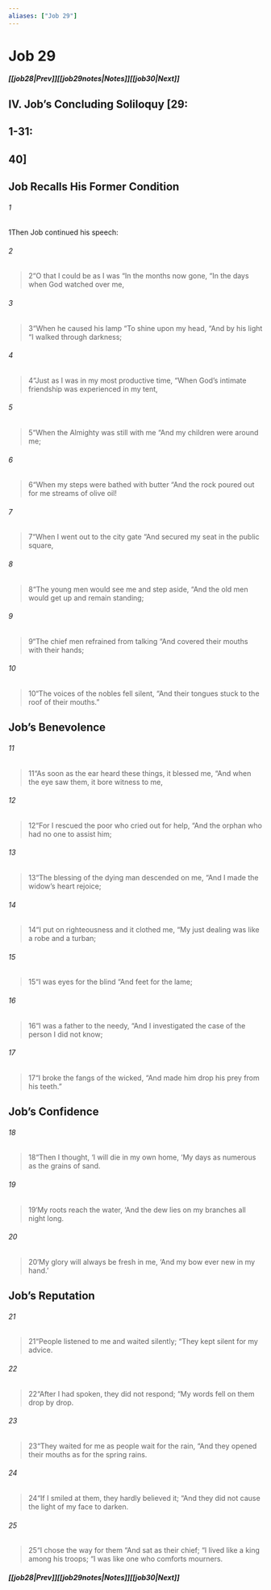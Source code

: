 ```yaml
---
aliases: ["Job 29"]
---
```

# Job 29
##### <span class=arrow-left></span>[[job28|Prev]]<span class=navigation-separator></span>[[job29notes|Notes]]<span class=navigation-separator></span>[[job30|Next]]<span class=arrow-right></span>
## IV. Job’s Concluding Soliloquy [29:
## 1-31:
## 40]
## Job Recalls His Former Condition
###### 1
<span class=verse-first>1</span>Then Job continued his speech:
<div class=paragraph-break></div>

###### 2
><span class=verse-body-poetry>2</span><span class=poetry-quote-double>“</span>O that I could be as I was
><span class=poetry-quote-double>“</span>In the months now gone,
><span class=poetry-quote-double>“</span>In the days when God watched over me,
###### 3
><span class=verse-body-poetry>3</span><span class=poetry-quote-double>“</span>When he caused his lamp
><span class=poetry-quote-double>“</span>To shine upon my head,
><span class=poetry-quote-double>“</span>And by his light
><span class=poetry-quote-double>“</span>I walked through darkness;
###### 4
><span class=verse-body-poetry>4</span><span class=poetry-quote-double>“</span>Just as I was in my most productive time,
><span class=poetry-quote-double>“</span>When God’s intimate friendship was experienced in my tent,
###### 5
><span class=verse-body-poetry>5</span><span class=poetry-quote-double>“</span>When the Almighty was still with me
><span class=poetry-quote-double>“</span>And my children were around me;
###### 6
><span class=verse-body-poetry>6</span><span class=poetry-quote-double>“</span>When my steps were bathed with butter
><span class=poetry-quote-double>“</span>And the rock poured out for me streams of olive oil!
###### 7
><span class=verse-body-poetry>7</span><span class=poetry-quote-double>“</span>When I went out to the city gate
><span class=poetry-quote-double>“</span>And secured my seat in the public square,
###### 8
><span class=verse-body-poetry>8</span><span class=poetry-quote-double>“</span>The young men would see me and step aside,
><span class=poetry-quote-double>“</span>And the old men would get up and remain standing;
###### 9
><span class=verse-body-poetry>9</span><span class=poetry-quote-double>“</span>The chief men refrained from talking
><span class=poetry-quote-double>“</span>And covered their mouths with their hands;
###### 10
><span class=verse-body-poetry>10</span><span class=poetry-quote-double>“</span>The voices of the nobles fell silent,
><span class=poetry-quote-double>“</span>And their tongues stuck to the roof of their mouths.”
## Job’s Benevolence
###### 11
><span class=verse-body-poetry>11</span><span class=poetry-quote-double>“</span>As soon as the ear heard these things, it blessed me,
><span class=poetry-quote-double>“</span>And when the eye saw them, it bore witness to me,
###### 12
><span class=verse-body-poetry>12</span><span class=poetry-quote-double>“</span>For I rescued the poor who cried out for help,
><span class=poetry-quote-double>“</span>And the orphan who had no one to assist him;
###### 13
><span class=verse-body-poetry>13</span><span class=poetry-quote-double>“</span>The blessing of the dying man descended on me,
><span class=poetry-quote-double>“</span>And I made the widow’s heart rejoice;
###### 14
><span class=verse-body-poetry>14</span><span class=poetry-quote-double>“</span>I put on righteousness and it clothed me,
><span class=poetry-quote-double>“</span>My just dealing was like a robe and a turban;
###### 15
><span class=verse-body-poetry>15</span><span class=poetry-quote-double>“</span>I was eyes for the blind
><span class=poetry-quote-double>“</span>And feet for the lame;
###### 16
><span class=verse-body-poetry>16</span><span class=poetry-quote-double>“</span>I was a father to the needy,
><span class=poetry-quote-double>“</span>And I investigated the case of the person I did not know;
###### 17
><span class=verse-body-poetry>17</span><span class=poetry-quote-double>“</span>I broke the fangs of the wicked,
><span class=poetry-quote-double>“</span>And made him drop his prey from his teeth.”
## Job’s Confidence
###### 18
><span class=verse-body-poetry>18</span><span class=poetry-quote-double>“</span>Then I thought, ‘I will die in my own home,
><span class=poetry-quote-single>‘</span>My days as numerous as the grains of sand.
###### 19
><span class=verse-body-poetry>19</span><span class=poetry-quote-single>‘</span>My roots reach the water,
><span class=poetry-quote-single>‘</span>And the dew lies on my branches all night long.
###### 20
><span class=verse-body-poetry>20</span><span class=poetry-quote-single>‘</span>My glory will always be fresh in me,
><span class=poetry-quote-single>‘</span>And my bow ever new in my hand.’
## Job’s Reputation
###### 21
><span class=verse-first-poetry>21</span><span class=poetry-quote-double>“</span>People listened to me and waited silently;
><span class=poetry-quote-double>“</span>They kept silent for my advice.
###### 22
><span class=verse-body-poetry>22</span><span class=poetry-quote-double>“</span>After I had spoken, they did not respond;
><span class=poetry-quote-double>“</span>My words fell on them drop by drop.
###### 23
><span class=verse-body-poetry>23</span><span class=poetry-quote-double>“</span>They waited for me as people wait for the rain,
><span class=poetry-quote-double>“</span>And they opened their mouths as for the spring rains.
###### 24
><span class=verse-body-poetry>24</span><span class=poetry-quote-double>“</span>If I smiled at them, they hardly believed it;
><span class=poetry-quote-double>“</span>And they did not cause the light of my face to darken.
###### 25
><span class=verse-body-poetry>25</span><span class=poetry-quote-double>“</span>I chose the way for them
><span class=poetry-quote-double>“</span>And sat as their chief;
><span class=poetry-quote-double>“</span>I lived like a king among his troops;
><span class=poetry-quote-double>“</span>I was like one who comforts mourners.
##### <span class=arrow-left></span>[[job28|Prev]]<span class=navigation-separator></span>[[job29notes|Notes]]<span class=navigation-separator></span>[[job30|Next]]<span class=arrow-right></span>